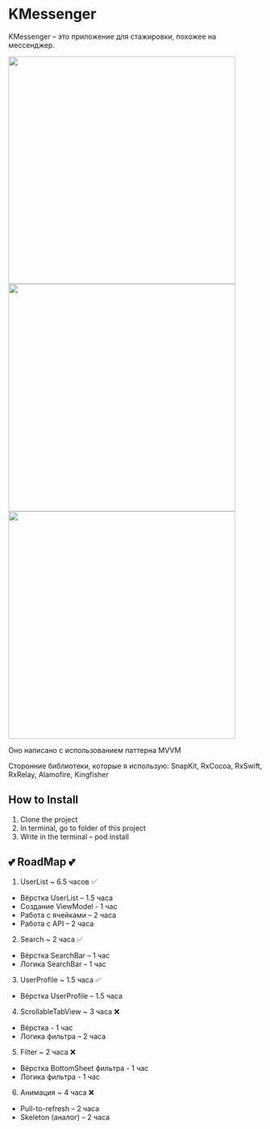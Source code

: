 # KMessenger

KMessenger – это приложение для стажировки, похожее на мессенджер.

<img src="https://github.com/VestaCute/KMessenger/blob/main/Screen_1.png" height=450><img src="https://github.com/VestaCute/KMessenger/blob/main/Screen_2.png" height=450><img src="https://github.com/VestaCute/KMessenger/blob/main/Screen_3.png" height=450>

Оно написано с использованием паттерна MVVM

Сторонние библиотеки, которые я использую:
SnapKit, RxCocoa, RxSwift, RxRelay, Alamofire, Kingfisher

## How to Install

1. Clone the project
2. In terminal, go to folder of this project
3. Write in the terminal – pod install

## 💕 RoadMap 💕
1. UserList ~ 6.5 часов ✅
- Вёрстка UserList – 1.5 часа
- Создание ViewModel - 1 час
- Работа с ячейками – 2 часа 
- Работа с API – 2 часа 

2. Search ~ 2 часа ✅
- Вёрстка SearchBar – 1 час
- Логика SearchBar – 1 час

3. UserProfile ~ 1.5 часа ✅
- Вёрстка UserProfile – 1.5 часа

4. ScrollableTabView ~ 3 часа ❌
- Вёрстка - 1 час
- Логика фильтра – 2 часа

5. Filter ~ 2 часа ❌
- Вёрстка BottomSheet фильтра - 1 час
- Логика фильтра - 1 час

6. Анимация ~ 4 часа ❌
- Pull-to-refresh – 2 часа
- Skeleton (аналог) – 2 часа 
